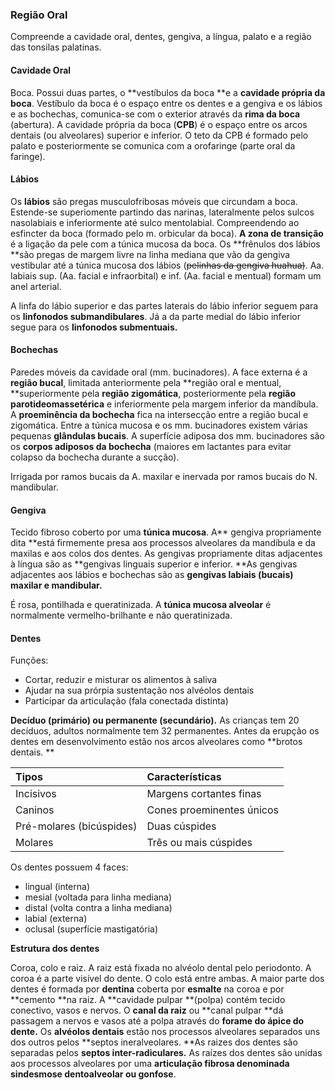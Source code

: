 ### Região Oral

Compreende a cavidade oral, dentes, gengiva, a língua, palato e a região das tonsilas palatinas.

#### Cavidade Oral

Boca. Possui duas partes, o **vestíbulos da boca **e a **cavidade própria da boca**. Vestíbulo da boca é o espaço entre os dentes  e a gengiva e os lábios e as bochechas, comunica-se com o exterior através da **rima da boca** \(abertura\). A cavidade própria da boca \(**CPB**\) é o espaço entre os arcos dentais \(ou alveolares\) superior e inferior. O teto da CPB é formado pelo palato e posteriormente se comunica com a orofaringe \(parte oral da faringe\).

#### Lábios

Os **lábios** são pregas musculofribosas móveis que circundam a boca. Estende-se superiomente partindo das narinas, lateralmente pelos sulcos nasolabiais e inferiormente até sulco mentolabial. Compreendendo ao esfincter da boca \(formado pelo m. orbicular da boca\). **A zona de transição** é a ligação da pele com a túnica mucosa da boca. Os **frênulos dos lábios **são pregas de margem livre na linha mediana que vão da gengiva vestibular até a túnica mucosa dos lábios \(~~pelinhas da gengiva huahua\)~~. Aa. labiais sup. \(Aa. facial e infraorbital\) e inf. \(Aa. facial e mentual\) formam um anel arterial.

A linfa do lábio superior e das partes laterais do lábio inferior seguem para os **linfonodos submandibulares**. Já a da parte medial do lábio inferior segue para os **linfonodos submentuais.**

#### Bochechas

Paredes móveis da cavidade oral \(mm. bucinadores\). A face externa é a **região bucal**, limitada anteriormente pela **região oral e mentual, **superiormente pela **região zigomática**, posteriormente pela **região parotideomassetérica** e inferiormente pela margem inferior da mandíbula. A **proeminência da bochecha** fica na intersecção entre a região bucal e zigomática. Entre a túnica mucosa e os mm. bucinadores existem várias pequenas **glândulas bucais**. A superfície adiposa dos mm. bucinadores são os **corpos adiposos da bochecha** \(maiores em lactantes para evitar colapso da bochecha durante a sucção\).

Irrigada por ramos bucais da A. maxilar e inervada por ramos bucais do N. mandibular.

#### Gengiva

Tecido fibroso coberto por uma **túnica mucosa**. A** gengiva propriamente dita **está firmemente presa aos processos alveolares da mandíbula e da maxilas e aos colos dos dentes. As gengivas propriamente ditas adjacentes à língua são as **gengivas linguais superior e inferior. **As gengivas adjacentes aos lábios e bochechas são as **gengivas labiais \(bucais\) maxilar e mandibular.**

É rosa, pontilhada e queratinizada. A **túnica mucosa alveolar** é normalmente vermelho-brilhante e não queratinizada.

#### Dentes

Funções:

* Cortar, reduzir e misturar os alimentos à saliva
* Ajudar na sua prórpia sustentação nos alvéolos dentais
* Participar da articulação \(fala conectada distinta\)

**Decíduo \(primário\) ou permanente \(secundário\).** As crianças tem 20 decíduos, adultos normalmente tem 32 permanentes. Antes da erupção os dentes em desenvolvimento estão nos arcos alveolares como **brotos dentais. **

| **Tipos** | **Características** |
| :--- | :--- |
| Incisivos | Margens cortantes finas |
| Caninos | Cones proeminentes únicos |
| Pré-molares \(bicúspides\) | Duas cúspides |
| Molares | Três ou mais cúspides |

Os dentes possuem 4 faces:

* lingual \(interna\)
* mesial \(voltada para linha mediana\)
* distal \(volta contra a linha mediana\)
* labial \(externa\)
* oclusal \(superfície mastigatória\)

**Estrutura dos dentes**

Coroa, colo e raiz. A raiz está fixada no alvéolo dental pelo periodonto. A coroa é a parte visível do dente. O colo está entre ambas. A maior parte dos dentes é formada por **dentina** coberta por **esmalte** na coroa e por **cemento **na raiz. A **cavidade pulpar **\(polpa\) contém tecido conectivo, vasos e nervos. O **canal da raiz** ou **canal pulpar **dá passagem a nervos e vasos até a polpa através do **forame do ápice do dente.** Os **alvéolos dentais** estão nos processos alveolares separados uns dos outros pelos **septos ineralveolares. **As raizes dos dentes são separadas pelos **septos inter-radiculares.** As raízes dos dentes são unidas aos processos alveolares por uma **articulação fibrosa denominada sindesmose dentoalveolar ou gonfose**.



